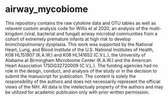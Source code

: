 # airway_mycobiome

This repository contains the raw cytokine data and OTU tables as well as relavent custom analysis code for Willis et al 2020, an analysis of the multi-kingdom (viral, bacterial and fungal) airway microbial communities from a cohort of extremely premature infants at high risk to develop bronchopulmonary dysplasia. This work was supported by the National Heart, Lung, and Blood Institute of the U.S. National Institutes of Health, K08 HL151907 (K.A.W.) and K08 HL141652 (C.V.L.), the University of Alabama at Birmingham Microbiome Center (K.A.W.) and the American Heart Association 17SDG32720009 (C.V.L.). The funding agencies had no role in the design, conduct, and analysis of the study or in the decision to submit the manuscript for publication. The content is solely the responsibility of the authors and does not necessarily represent the official views of the NIH. All data is the intelectualy property of the authors and may be utilized for academic publicaion only with prior written permission.
